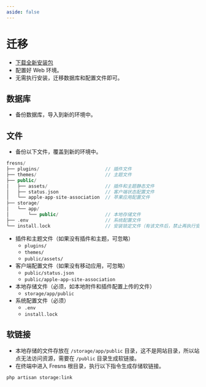 ```yaml
---
aside: false
---
```


# 迁移

- [下载全新安装包](index.md)
- 配置好 Web 环境。
- 无需执行安装，迁移数据库和配置文件即可。

## 数据库

- 备份数据库，导入到新的环境中。

## 文件

- 备份以下文件，覆盖到新的环境中。

```php
fresns/
├── plugins/                        // 插件文件
├── themes/                         // 主题文件
├── public/
│   ├── assets/                     // 插件和主题静态文件
│   ├── status.json                 // 客户端状态配置文件
│   └── apple-app-site-association  // 苹果应用配置文件
├── storage/
│   └── app/
│       └── public/                 // 本地存储文件
├── .env                            // 系统配置文件
└── install.lock                    // 安装锁定文件（有该文件后，禁止再执行安装）
```

- 插件和主题文件（如果没有插件和主题，可忽略）
    - `plugins/`
    - `themes/`
    - `public/assets/`
- 客户端配置文件（如果没有移动应用，可忽略）
    - `public/status.json`
    - `public/apple-app-site-association`
- 本地存储文件（必须，如本地附件和插件配置上传的文件）
    - `storage/app/public`
- 系统配置文件（必须）
    - `.env`
    - `install.lock`

## 软链接

- 本地存储的文件存放在 `/storage/app/public` 目录，这不是网站目录，所以站点无法访问资源，需要在 `/public` 目录生成软链接。
- 在终端中进入 Fresns 根目录，执行以下指令生成存储软链接。

```sh
php artisan storage:link
```
